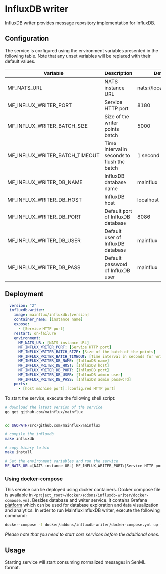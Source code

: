 # InfluxDB writer

InfluxDB writer provides message repository implementation for InfluxDB.

## Configuration

The service is configured using the environment variables presented in the
following table. Note that any unset variables will be replaced with their
default values.

| Variable                       | Description                                 | Default               |
|--------------------------------|---------------------------------------------|-----------------------|
| MF_NATS_URL                    | NATS instance URL                           | nats://localhost:4222 |
| MF_INFLUX_WRITER_PORT          | Service HTTP port                           | 8180                  |
| MF_INFLUX_WRITER_BATCH_SIZE    | Size of the writer points batch             | 5000                  |
| MF_INFLUX_WRITER_BATCH_TIMEOUT | Time interval in seconds to flush the batch | 1 second              |
| MF_INFLUX_WRITER_DB_NAME       | InfluxDB database name                      | mainflux              |
| MF_INFLUX_WRITER_DB_HOST       | InfluxDB host                               | localhost             |
| MF_INFLUX_WRITER_DB_PORT       | Default port of InfluxDB database           | 8086                  |
| MF_INFLUX_WRITER_DB_USER       | Default user of InfluxDB database           | mainflux              |
| MF_INFLUX_WRITER_DB_PASS       | Default password of InfluxDB user           | mainflux              |

## Deployment

```yaml
  version: "2"
  influxdb-writer:
    image: mainflux/influxdb:[version]
    container_name: [instance name]
    expose:
      - [Service HTTP port]
    restart: on-failure
    environment:
      MF_NATS_URL: [NATS instance URL]
      MF_INFLUX_WRITER_PORT: [Service HTTP port]
      MF_INFLUX_WRITER_BATCH_SIZE: [Size of the batch of the points]
      MF_INFLUX_WRITER_BATCH_TIMEOUT: [Time interval in seconds for writing batch to the database]
      MF_INFLUX_WRITER_DB_NAME: [InfluxDB name]
      MF_INFLUX_WRITER_DB_HOST: [InfluxDB host]
      MF_INFLUX_WRITER_DB_PORT: [InfluxDB port]
      MF_INFLUX_WRITER_DB_USER: [InfluxDB admin user]
      MF_INFLUX_WRITER_DB_PASS: [InfluxDB admin password]
    ports:
      - [host machine port]:[configured HTTP port]
```

To start the service, execute the following shell script:

```bash
# download the latest version of the service
go get github.com/mainflux/mainflux


cd $GOPATH/src/github.com/mainflux/mainflux

# compile the influxdb
make influxdb

# copy binary to bin
make install

# Set the environment variables and run the service
MF_NATS_URL=[NATS instance URL] MF_INFLUX_WRITER_PORT=[Service HTTP port] MF_INFLUX_WRITER_BATCH_SIZE=[Size of the writer points batch] MF_INFLUX_WRITER_BATCH_TIMEOUT=[Time interval to flush the batch] MF_INFLUX_WRITER_DB_NAME=[InfluxDB database name] MF_INFLUX_WRITER_DB_HOST=[InfluxDB database host] MF_INFLUX_WRITER_DB_PORT=[InfluxDB database port] MF_INFLUX_WRITER_DB_USER=[InfluxDB admin user] MF_INFLUX_WRITER_DB_PASS=[InfluxDB admin password] $GOBIN/mainflux-influxdb

```

### Using docker-compose

This service can be deployed using docker containers.
Docker compose file is available in `<project_root>/docker/addons/influxdb-writer/docker-compose.yml`. Besides database
and writer service, it contains [Grafana platform](https://grafana.com/) which can be used for database
exploration and data visualization and analytics. In order to run Mainflux InfluxDB writer, execute the following command:

```bash
docker-compose -f docker/addons/influxdb-writer/docker-compose.yml up -d
```

_Please note that you need to start core services before the additional ones._

## Usage

Starting service will start consuming normalized messages in SenML format.

[doc]: http://mainflux.readthedocs.io
